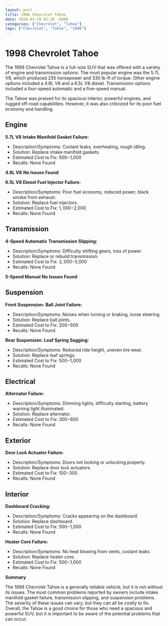 ```yaml
---
layout: post
title: 1998 Chevrolet Tahoe
date: 2024-03-29 01:38 -0400
categories: ["Chevrolet", "Tahoe"]
tags: ["Chevrolet", "Tahoe", "1998"]
---
```

# 1998 Chevrolet Tahoe

The 1998 Chevrolet Tahoe is a full-size SUV that was offered with a variety of engine and transmission options. The most popular engine was the 5.7L V8, which produced 255 horsepower and 330 lb-ft of torque. Other engine options included a 4.8L V8 and a 6.5L V8 diesel. Transmission options included a four-speed automatic and a five-speed manual.

The Tahoe was praised for its spacious interior, powerful engines, and rugged off-road capabilities. However, it was also criticized for its poor fuel economy and handling.

## Engine

**5.7L V8**
**Intake Manifold Gasket Failure:**
* Description/Symptoms: Coolant leaks, overheating, rough idling.
* Solution: Replace intake manifold gaskets.
* Estimated Cost to Fix: $500-$1,000
* Recalls: None Found

**4.8L V8**
**No Issues Found**

**6.5L V8 Diesel**
**Fuel Injector Failure:**
* Description/Symptoms: Poor fuel economy, reduced power, black smoke from exhaust.
* Solution: Replace fuel injectors.
* Estimated Cost to Fix: $1,000-$2,000
* Recalls: None Found

## Transmission

**4-Speed Automatic**
**Transmission Slipping:**
* Description/Symptoms: Difficulty shifting gears, loss of power.
* Solution: Replace or rebuild transmission.
* Estimated Cost to Fix: $2,000-$5,000
* Recalls: None Found

**5-Speed Manual**
**No Issues Found**

## Suspension

**Front Suspension:**
**Ball Joint Failure:**
* Description/Symptoms: Noises when turning or braking, loose steering.
* Solution: Replace ball joints.
* Estimated Cost to Fix: $200-$500
* Recalls: None Found

**Rear Suspension:**
**Leaf Spring Sagging:**
* Description/Symptoms: Reduced ride height, uneven tire wear.
* Solution: Replace leaf springs.
* Estimated Cost to Fix: $500-$1,000
* Recalls: None Found

## Electrical

**Alternator Failure:**
* Description/Symptoms: Dimming lights, difficulty starting, battery warning light illuminated.
* Solution: Replace alternator.
* Estimated Cost to Fix: $300-$600
* Recalls: None Found

## Exterior

**Door Lock Actuator Failure:**
* Description/Symptoms: Doors not locking or unlocking properly.
* Solution: Replace door lock actuators.
* Estimated Cost to Fix: $100-$300
* Recalls: None Found

## Interior

**Dashboard Cracking:**
* Description/Symptoms: Cracks appearing on the dashboard.
* Solution: Replace dashboard.
* Estimated Cost to Fix: $500-$1,000
* Recalls: None Found

**Heater Core Failure:**
* Description/Symptoms: No heat blowing from vents, coolant leaks.
* Solution: Replace heater core.
* Estimated Cost to Fix: $500-$1,000
* Recalls: None Found

**Summary**

The 1998 Chevrolet Tahoe is a generally reliable vehicle, but it is not without its issues. The most common problems reported by owners include intake manifold gasket failure, transmission slipping, and suspension problems. The severity of these issues can vary, but they can all be costly to fix. Overall, the Tahoe is a good choice for those who need a spacious and powerful SUV, but it is important to be aware of the potential problems that can occur.

